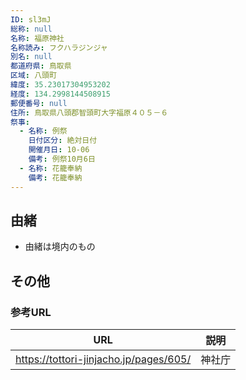 ```yaml
---
ID: sl3mJ
総称: null
名称: 福原神社
名称読み: フクハラジンジャ
別名: null
都道府県: 鳥取県
区域: 八頭町
緯度: 35.23017304953202
経度: 134.2998144508915
郵便番号: null
住所: 鳥取県八頭郡智頭町大字福原４０５－６
祭事:
  - 名称: 例祭
    日付区分: 絶対日付
    開催月日: 10-06
    備考: 例祭10月6日
  - 名称: 花籠奉納
    備考: 花籠奉納
---
```


## 由緒

- 由緒は境内のもの

## その他

### 参考URL

| URL                                    | 説明   |
| -------------------------------------- | ------ |
| https://tottori-jinjacho.jp/pages/605/ | 神社庁 |
